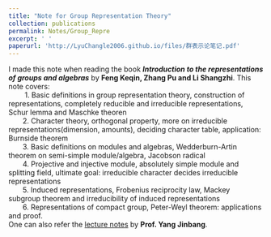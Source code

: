 ```yaml
---
title: "Note for Group Representation Theory"
collection: publications
permalink: Notes/Group_Repre
excerpt: ' '
paperurl: 'http://LyuChangle2006.github.io/files/群表示论笔记.pdf'
---
```


I made this note when reading the book ***Introduction to the representations of groups and algebras*** by **Feng Keqin, Zhang Pu and Li Shangzhi**. This note covers:  <br>
      1. Basic definitions in group representation theory, construction of representations, completely reducible and irreducible representations, Schur lemma and Maschke theoren<br>
        2. Character theory, orthogonal property, more on irreducible representations(dimension, amounts), deciding character table, application: Burnside theorem <br>
          3. Basic definitions on modules and algebras, Wedderburn-Artin theorem on semi-simple module/algebra, Jacobson radical <br>
            4. Projective and injective module, absolutely simple module and splitting field, ultimate goal: irreducible character decides irreducible representations <br>
            5. Induced representations, Frobenius reciprocity law, Mackey subgroup theorem and irreducibility of induced representations       <br>
            6. Representations of compact group, Peter-Weyl theorem: applications and proof.
<br>
One can also refer the [lecture notes](https://jbyang1987.github.io/Teaching/2024%20%E6%98%A5%20Representations%20of%20Groups.html) by **Prof. Yang Jinbang**. 
